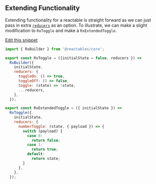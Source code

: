 ## Extending Functionality

Extending functionality for a reactable is straight forward as we can just pass in extra [`reducers`](/references/core-api#rx-config) as an option. To illustrate, we can make a slight modification to `RxToggle` and make a `RxExtendedToggle`.

<a class="mb-3 d-block" href="https://github.com/reactables/reactables/edit/main/docs/src/content/guides/examples/extending-functionality.md" target="_blank" rel="noreferrer">
  Edit this snippet <i class="fa fa-edit"></i>
</a>

```javascript
import { RxBuilder } from '@reactables/core';

export const RxToggle = ({initialState = false, reducers }) =>
  RxBuilder({
    initialState,
    reducers: {
      toggleOn: () => true,
      toggleOff: () => false,
      toggle: (state) => !state,
      ...reducers,
    },
  });

export const RxExtendedToggle = ({ initialState }) =>
  RxToggle({
    initialState,
    reducers: {
      numberToggle: (state, { payload }) => {
        switch (payload) {
          case 0:
            return false;
          case 1:
            return true;
          default:
            return state;
        }
      },
    },
  });

```